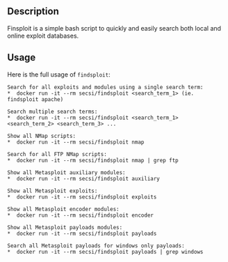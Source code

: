 ## Description

Finsploit is a simple bash script to quickly and easily search both local and online exploit databases.

## Usage
Here is the full usage of ``findsploit``:

```
Search for all exploits and modules using a single search term:
*  docker run -it --rm secsi/findsploit <search_term_1> (ie. findsploit apache)

Search multiple search terms:
*  docker run -it --rm secsi/findsploit <search_term_1> <search_term_2> <search_term_3> ...

Show all NMap scripts:
*  docker run -it --rm secsi/findsploit nmap 

Search for all FTP NMap scripts:
*  docker run -it --rm secsi/findsploit nmap | grep ftp

Show all Metasploit auxiliary modules:
*  docker run -it --rm secsi/findsploit auxiliary

Show all Metasploit exploits:
*  docker run -it --rm secsi/findsploit exploits

Show all Metasploit encoder modules:
*  docker run -it --rm secsi/findsploit encoder

Show all Metasploit payloads modules:
*  docker run -it --rm secsi/findsploit payloads

Search all Metasploit payloads for windows only payloads:
*  docker run -it --rm secsi/findsploit payloads | grep windows
```